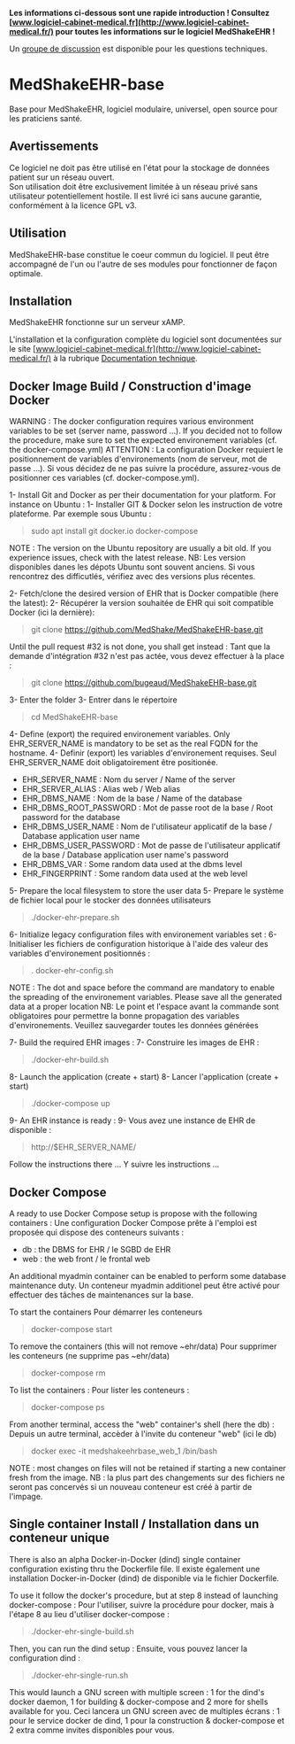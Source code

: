 **Les informations ci-dessous sont une rapide introduction !
Consultez [www.logiciel-cabinet-medical.fr](http://www.logiciel-cabinet-medical.fr/) pour toutes les informations sur le logiciel MedShakeEHR !**

Un [groupe de discussion](https://groups.google.com/forum/#!forum/medshakeehr) est disponible pour les questions techniques.

# MedShakeEHR-base
Base pour MedShakeEHR, logiciel modulaire, universel, open source pour les praticiens santé.

## Avertissements
Ce logiciel ne doit pas être utilisé en l'état pour la stockage de données patient sur un réseau ouvert.  
Son utilisation doit être exclusivement limitée à un réseau privé sans utilisateur potentiellement hostile.
Il est livré ici sans aucune garantie, conformément à la licence GPL v3.

## Utilisation
MedShakeEHR-base constitue le coeur commun du logiciel. Il peut être accompagné de l'un ou l'autre de ses modules pour fonctionner de façon optimale.

## Installation
MedShakeEHR fonctionne sur un serveur xAMP.  

L'installation et la configuration complète du logiciel sont documentées sur le site [www.logiciel-cabinet-medical.fr](http://www.logiciel-cabinet-medical.fr/) à la rubrique [Documentation technique](http://www.logiciel-cabinet-medical.fr/documentation-technique/).

## Docker Image Build / Construction d'image Docker

WARNING : The docker configuration requires various environment variables to be set (server name, password ...). If you decided not to follow the procedure, make sure to set the expected environement variables (cf. the docker-compose.yml)
ATTENTION : La configuration Docker requiert le positionnement de variables d'environements (nom de serveur, mot de passe ...). Si vous décidez de ne pas suivre la procédure, assurez-vous de positionner ces variables (cf. docker-compose.yml).

1- Install Git and Docker as per their documentation for your platform. For instance on Ubuntu :
1- Installer GIT & Docker selon les instruction de votre plateforme. Par exemple sous Ubuntu :

>sudo apt install git docker.io docker-compose

NOTE : The version on the Ubuntu repository are usually a bit old. If you experience issues, check with the latest release.
NB: Les version disponibles danes les dépots Ubuntu sont souvent anciens. Si vous rencontrez des difficutlés, vérifiez avec des versions plus récentes.

2- Fetch/clone the desired version of EHR that is Docker compatible (here the latest):
2- Récupérer la version souhaitée de EHR qui soit compatible Docker (ici la dernière):

>git clone https://github.com/MedShake/MedShakeEHR-base.git

Until the pull request #32 is not done, you shall get instead :
Tant que la demande d'intégration #32 n'est pas actée, vous devez effectuer à la place :

>git clone https://github.com/bugeaud/MedShakeEHR-base.git

3- Enter the folder
3- Entrer dans le répertoire

>cd MedShakeEHR-base

4- Define (export) the required environement variables. Only EHR_SERVER_NAME is mandatory to be set as the real FQDN for the hostname.
4- Definir (export) les variables d'environement requises. Seul EHR_SERVER_NAME doit obligatoirement être positionée.

  - EHR_SERVER_NAME  : Nom du server / Name of the server
  - EHR_SERVER_ALIAS : Alias web / Web alias
  - EHR_DBMS_NAME : Nom de la base / Name of the database
  - EHR_DBMS_ROOT_PASSWORD : Mot de passe root de la base / Root password for the database
  - EHR_DBMS_USER_NAME :  Nom de l'utilisateur applicatif de la base / Database application user name
  - EHR_DBMS_USER_PASSWORD : Mot de passe de l'utilisateur applicatif de la base / Database application user name's password
  - EHR_DBMS_VAR : Some random data used at the dbms level
  - EHR_FINGERPRINT : Some random data used at the web level

5- Prepare the local filesystem to store the user data
5- Prepare le système de fichier local pour le stocker des données utilisateurs

> ./docker-ehr-prepare.sh

6- Initialize legacy configuration files with environement variables set :
6- Initialiser les fichiers de configuration historique à l'aide des valeur des variables d'environement positionnés :

> . docker-ehr-config.sh

NOTE : The dot and space before the command are mandatory to enable the spreading of the environement variables. Please save all the generated data at a proper location
NB: Le point et l'espace avant la commande sont obligatoires pour permettre la bonne propagation des variables d'environements. Veuillez sauvegarder toutes les données générées

7- Build the required EHR images :
7- Construire les images de EHR :

> ./docker-ehr-build.sh

8- Launch the application (create + start)
8- Lancer l'application (create + start)

> ./docker-compose up

9- An EHR instance is ready :
9- Vous avez une instance de EHR de disponible :

>http://$EHR_SERVER_NAME/

Follow the instructions there ...
Y suivre les instructions ...

## Docker Compose

A ready to use Docker Compose setup is propose with the following containers :
Une configuration Docker Compose prête à l'emploi est proposée qui dispose des conteneurs suivants :
- db : the DBMS for EHR / le SGBD de EHR
- web : the web front / le frontal web

An additional myadmin container can be enabled to perform some database maintenance duty.
Un conteneur myadmin additionel peut être activé pour effectuer des tâches de maintenances sur la base.

To start the containers
Pour démarrer les conteneurs

> docker-compose start

To remove the containers (this will not remove ~ehr/data)
Pour supprimer les conteneurs (ne supprime pas ~ehr/data)

> docker-compose rm

To list the containers :
Pour lister les conteneurs :

> docker-compose ps

From another terminal, access the "web" container's shell (here the db) :
Depuis un autre terminal, accèder à l'invite du conteneur "web" (ici le db)

> docker exec -it medshakeehrbase_web_1 /bin/bash

NOTE : most changes on files  will not be retained if starting a new container fresh from the image.
NB : la plus part des changements sur des fichiers ne seront pas concervés si un nouveau conteneur est créé à partir de l'impage.

## Single container Install / Installation dans un conteneur unique

There is also an alpha Docker-in-Docker (dind) single container configuration existing thru the Dockerfile file.
Il existe également une installation Docker-in-Docker (dind) de disponible via le fichier Dockerfile.

To use it follow the docker's procedure, but at step 8 instead of launching docker-compose :
Pour l'utiliser, suivre la procédure pour docker, mais à l'étape 8 au lieu d'utiliser docker-compose :

> ./docker-ehr-single-build.sh

Then, you can run the dind setup :
Ensuite, vous pouvez lancer la configuration dind :

> ./docker-ehr-single-run.sh

This would launch a GNU screen with multiple screen : 1 for the dind's docker daemon, 1 for building  & docker-compose and 2 more for shells available for you.
Ceci lancera un GNU screen avec de multiples écrans : 1 pour le service docker de dind, 1 pour la construction & docker-compose et 2 extra comme invites disponibles pour vous.
